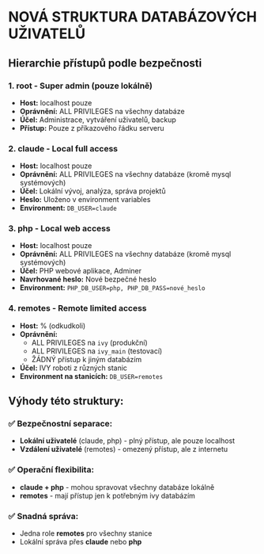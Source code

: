 # NOVÁ STRUKTURA DATABÁZOVÝCH UŽIVATELŮ

## Hierarchie přístupů podle bezpečnosti

### 1. **root** - Super admin (pouze lokálně)
- **Host:** localhost pouze
- **Oprávnění:** ALL PRIVILEGES na všechny databáze
- **Účel:** Administrace, vytváření uživatelů, backup
- **Přístup:** Pouze z příkazového řádku serveru

### 2. **claude** - Local full access
- **Host:** localhost pouze  
- **Oprávnění:** ALL PRIVILEGES na všechny databáze (kromě mysql systémových)
- **Účel:** Lokální vývoj, analýza, správa projektů
- **Heslo:** Uloženo v environment variables
- **Environment:** `DB_USER=claude`

### 3. **php** - Local web access  
- **Host:** localhost pouze
- **Oprávnění:** ALL PRIVILEGES na všechny databáze (kromě mysql systémových)
- **Účel:** PHP webové aplikace, Adminer
- **Navrhované heslo:** Nové bezpečné heslo
- **Environment:** `PHP_DB_USER=php, PHP_DB_PASS=nové_heslo`

### 4. **remotes** - Remote limited access
- **Host:** % (odkudkoli) 
- **Oprávnění:** 
  - ALL PRIVILEGES na `ivy` (produkční)
  - ALL PRIVILEGES na `ivy_main` (testovací)
  - ŽÁDNÝ přístup k jiným databázím
- **Účel:** IVY roboti z různých stanic
- **Environment na stanicích:** `DB_USER=remotes`

## Výhody této struktury:

### ✅ **Bezpečnostní separace:**
- **Lokální uživatelé** (claude, php) - plný přístup, ale pouze localhost
- **Vzdálení uživatelé** (remotes) - omezený přístup, ale z internetu

### ✅ **Operační flexibilita:**
- **claude + php** - mohou spravovat všechny databáze lokálně
- **remotes** - mají přístup jen k potřebným ivy databázím

### ✅ **Snadná správa:**
- Jedna role **remotes** pro všechny stanice
- Lokální správa přes **claude** nebo **php**